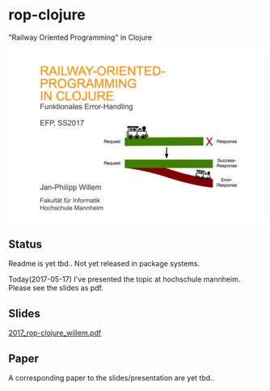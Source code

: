 # rop-clojure
"Railway Oriented Programming" in Clojure

![title-page rop](docs/assets/images/intro_rails.png?raw=true)

## Status
Readme is yet tbd..
Not yet released in package systems.

Today(2017-05-17) I've presented the topic at hochschule mannheim. Please see the slides as pdf.

## Slides
[2017_rop-clojure_willem.pdf](docs/slides/2017_rop-clojure_willem.pdf)

## Paper
A corresponding paper to the slides/presentation are yet tbd..

